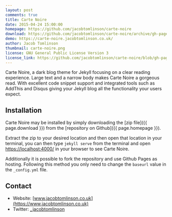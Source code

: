 ```yaml
---
layout: post
comments: true
title: Carte Noire
date: 2015-04-24 15:00:00
homepage: https://github.com/jacobtomlinson/carte-noire
download: https://github.com/jacobtomlinson/carte-noire/archive/gh-pages.zip
demo: https://carte-noire.jacobtomlinson.co.uk/
author: Jacob Tomlinson
thumbnail: carte-noire.png
license: GNU General Public License Version 3
license_link: https://github.com/jacobtomlinson/carte-noire/blob/gh-pages/LICENSE
---
```


Carte Noire, a dark blog theme for Jekyll focusing on a clear reading experience. Large text and a narrow body makes Carte Noire a gorgeous read. With excellent code snippet support and integrated tools such as AddThis and Disqus giving your Jekyll blog all the functionality your users expect.

## Installation

Carte Noire may be installed by simply downloading the [zip file]({{ page.download }}) from the [repository on Github]({{ page.homepage }}).

Extract the zip to your desired location and then open that location in your terminal, you can then type `jekyll serve` from the terminal and open [https://localhost:4000/](https://localhost:4000/) in your browser to see Carte Noire.

Additionally it is possible to fork the repository and use Github Pages as hosting. Following this method you only need to change the `baseurl` value in the `_config.yml` file.

## Contact

* Website: [www.jacobtomlinson.co.uk](https://www.jacobtomlinson.co.uk)
* Twitter: [_jacobtomlinson](https://twitter.com/_JacobTomlinson)
